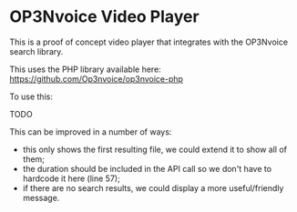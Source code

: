 OP3Nvoice Video Player
======================

This is a proof of concept video player that integrates with the OP3Nvoice search library.

This uses the PHP library available here: https://github.com/Op3nvoice/op3nvoice-php

To use this:

TODO

This can be improved in a number of ways:

*  this only shows the first resulting file, we could extend it to show all of them;
*  the duration should be included in the API call so we don't have to hardcode it here (line 57);
*  if there are no search results, we could display a more useful/friendly message.
